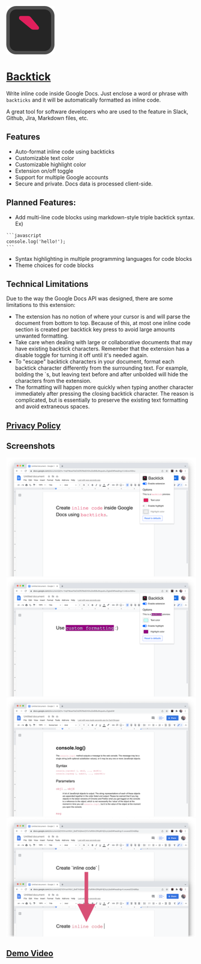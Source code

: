 ![Backtick logo](./images/icon-128.png)

# [Backtick](https://backtick.zachbrogan.com)

Write inline code inside Google Docs. Just enclose a word or phrase with `backticks` and it will be automatically formatted as inline code.

A great tool for software developers who are used to the feature in Slack, Github, Jira, Markdown files, etc.

## Features

-   Auto-format inline code using backticks
-   Customizable text color
-   Customizable highlight color
-   Extension on/off toggle
-   Support for multiple Google accounts
-   Secure and private. Docs data is processed client-side.

## Planned Features:

-   Add multi-line code blocks using markdown-style triple backtick syntax. Ex)

````
```javascript
console.log('hello!');
```
````

-   Syntax highlighting in multiple programming languages for code blocks
-   Theme choices for code blocks

## Technical Limitations

Due to the way the Google Docs API was designed, there are some limitations to this extension:

-   The extension has no notion of where your cursor is and will parse the document from bottom to top. Because of this, at most one inline code section is created per backtick key press to avoid large amounts unwanted formatting.
-   Take care when dealing with large or collaborative documents that may have existing backtick characters. Remember that the extension has a disable toggle for turning it off until it's needed again.
-   To "escape" backtick characters in your document, format each backtick character differently from the surrounding text. For example, bolding the `s, but leaving text before and after unbolded will hide the characters from the extension.
-   The formatting will happen more quickly when typing another character immediately after pressing the closing backtick character. The reason is complicated, but is essentially to preserve the existing text formatting and avoid extraneous spaces.

## [Privacy Policy](./privacy-policy.md)

## Screenshots

![1](./images/1.png)
![2](./images/2.png)
![3](./images/3.png)
![4](./images/4.png)

## [Demo Video](https://www.youtube.com/watch?v=pnAQnVqd-wA)
